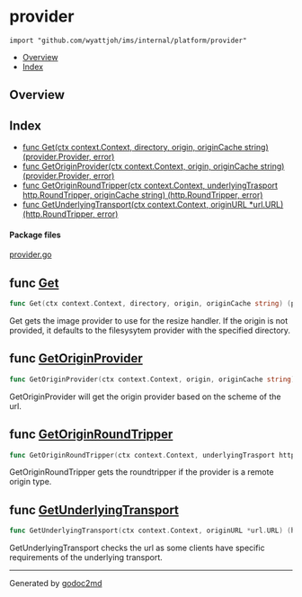 

# provider
`import "github.com/wyattjoh/ims/internal/platform/provider"`

* [Overview](#pkg-overview)
* [Index](#pkg-index)

## <a name="pkg-overview">Overview</a>



## <a name="pkg-index">Index</a>
* [func Get(ctx context.Context, directory, origin, originCache string) (provider.Provider, error)](#Get)
* [func GetOriginProvider(ctx context.Context, origin, originCache string) (provider.Provider, error)](#GetOriginProvider)
* [func GetOriginRoundTripper(ctx context.Context, underlyingTrasport http.RoundTripper, originCache string) (http.RoundTripper, error)](#GetOriginRoundTripper)
* [func GetUnderlyingTransport(ctx context.Context, originURL *url.URL) (http.RoundTripper, error)](#GetUnderlyingTransport)


#### <a name="pkg-files">Package files</a>
[provider.go](/src/github.com/wyattjoh/ims/internal/platform/provider/provider.go) 





## <a name="Get">func</a> [Get](/src/target/provider.go?s=2580:2675#L77)
``` go
func Get(ctx context.Context, directory, origin, originCache string) (provider.Provider, error)
```
Get gets the image provider to use for the resize handler. If the origin is
not provided, it defaults to the filesysytem provider with the specified
directory.



## <a name="GetOriginProvider">func</a> [GetOriginProvider](/src/target/provider.go?s=1634:1732#L48)
``` go
func GetOriginProvider(ctx context.Context, origin, originCache string) (provider.Provider, error)
```
GetOriginProvider will get the origin provider based on the scheme of the
url.



## <a name="GetOriginRoundTripper">func</a> [GetOriginRoundTripper](/src/target/provider.go?s=684:816#L18)
``` go
func GetOriginRoundTripper(ctx context.Context, underlyingTrasport http.RoundTripper, originCache string) (http.RoundTripper, error)
```
GetOriginRoundTripper gets the roundtripper if the provider is a remote
origin type.



## <a name="GetUnderlyingTransport">func</a> [GetUnderlyingTransport](/src/target/provider.go?s=365:460#L7)
``` go
func GetUnderlyingTransport(ctx context.Context, originURL *url.URL) (http.RoundTripper, error)
```
GetUnderlyingTransport checks the url as some clients have specific
requirements of the underlying transport.








- - -
Generated by [godoc2md](http://godoc.org/github.com/davecheney/godoc2md)
